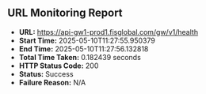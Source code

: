 ## URL Monitoring Report

- **URL:** https://api-gw1-prod1.fisglobal.com/gw/v1/health
- **Start Time:** 2025-05-10T11:27:55.950379
- **End Time:** 2025-05-10T11:27:56.132818
- **Total Time Taken:** 0.182439 seconds
- **HTTP Status Code:** 200
- **Status:** Success
- **Failure Reason:** N/A
